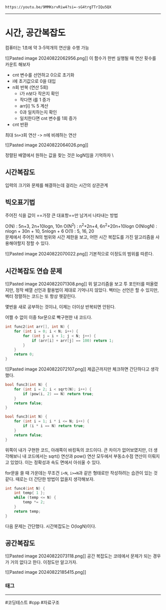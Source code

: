 ```vid
https://youtu.be/9MMKsrvRiw4?si=-sG4trgTTrIQu5QX
```
---

# 시간, 공간복잡도
컴퓨터는 1초에 약 3-5억개의 연산을 수행 가능

![[Pasted image 20240822062956.png]]
이 함수가 한번 실행될 때 연산 횟수를 카운트 해보자

- cnt 변수를 선언하고 0으로 초기화
- i에 초기값으로 0을 대입
- n회 반복 (연산 5회)
	- i가 n보다 작은지 확인
	- 작다면 i를 1 증가
	- arr[i] % 5 계산
	- 0과 일치하는지 확인
	- 일치한다면 cnt 변수를 1회 증가
- cnt 반환

최대 `5n+3`회 연산 -> n에 비례하는 연산

![[Pasted image 20240822064026.png]]

정렬된 배열에서 원하는 값을 찾는 것은 logN임을 기억하자
\
## 시간복잡도
입력의 크기와 문제를 해결하는데 걸리는 시간의 상관관계

## 빅오표기법
주어진 식을 값이 ==가장 큰 대표항==만 남겨서 나타내는 방법

O(N) : 5n+3, 2n+10logn, 10n
O(N<sup>2</sup>) : n<sup>2</sup>+2n+4, 6n<sup>2</sup>+20n+10logn 
O(NlogN) : nlogn + 30n + 10, 5nlogn + 6
O(1) : 5, 16, 20
\
문제에서 주어진 N의 범위와 시간 제한을 보고, 어떤 시간 복잡도를 가진 알고리즘을 사용해야할지 정할 수 있다.


![[Pasted image 20240822070022.png]]
기본적으로 이정도의 범위를 따른다.

## 시간복잡도 연습 문제

![[Pasted image 20240822071308.png]]
위 알고리즘을 보고 투 포인터를 떠올렸지만, 정작 배열 선언과 활용법이 제대로 기억나지 않았다. 벡터는 선언은 할 수 있지만, 벡터 정렬하는 코드는 또 항상 헷갈린다.

몇번을 새로 공부하는 것이냐, 이제는 더이상 반복되면 안된다.

어쩔 수 없이 이중 for문으로 빡구현한 내 코드다.

```cpp
int func2(int arr[], int N) {
	for (int i = 0; i < N; i++) {
		for (int j = i + 1; j < N; j++) {
			if (arr[i] + arr[j] == 100) return 1;
		}
	}
	return 0;
}
```


![[Pasted image 20240822072107.png]]
제곱근까지만 체크하면 간단하다고 생각했다.

```cpp
bool func3(int N) {
	for (int i = 2; i < sqrt(N); i++) {
		if (pow(i, 2) == N) return true;
	}
	return false;
}
```

```cpp
bool func3(int N) {
	for (int i = 1; i * i <= N; i++) {
		if (i * i == N) return true;
	}
	return false;
}
```

위쪽이 내가 구현한 코드, 아래쪽이 바킹독의 코드이다. 큰 차이가 없어보였지만, 더 생각해보니 내 코드에서는 sqrt() 연산과 pow() 연산 모두에서 부동소수점 연산이 이뤄지고 있었다. 이는 정확성과 속도 면에서 아쉬울 수 있다.

for문을 쓸 때 가운데는 무조건 `i<N`, `i>=N`과 같은 형태로만 작성하려는 습관이 있는 것 같다. 때로는 더 간단한 방법이 없을지 생각해보자.

```cpp
int func4(int N) {
	int temp{ 1 };
	while (temp <= N) {
		temp *= 2;
	}
	return temp;
}
```
다음 문제는 간단했다. 시간복잡도는 O(logN)이다.


## 공간복잡도
![[Pasted image 20240822073118.png]]
공간 복잡도는 코테에서 문제가 되는 경우가 거의 없다고 한다. 이정도만 알고가자.

![[Pasted image 20240822185415.png]]

### 태그
---
#코딩테스트 #cpp #자료구조



